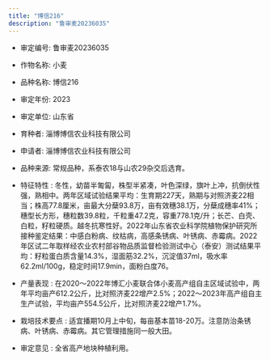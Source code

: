```yaml
---
title: "博信216"
description: "鲁审麦20236035"
---
```

* 审定编号:  鲁审麦20236035

*  作物名称:  小麦

*  品种名称:  博信216

*  审定年份:  2023

*  审定单位:  山东省

* 育种者:  淄博博信农业科技有限公司

*  申请者:  淄博博信农业科技有限公司

*  品种来源:  常规品种，系泰农18与山农29杂交后选育。

*  特征特性 : 
冬性，幼苗半匍匐，株型半紧凑，叶色深绿，旗叶上冲，抗倒伏性强，熟相中。两年区域试验结果平均：生育期227天，熟期与对照济麦22相当；株高77.8厘米，亩最大分蘖93.8万，亩有效穗38.1万，分蘖成穗率41%；穗型长方形，穗粒数39.8粒，千粒重47.2克，容重778.1克/升；长芒、白壳、白粒，籽粒硬质。越冬抗寒性好。2022年山东省农业科学院植物保护研究所接种鉴定结果：中感白粉病、纹枯病，高感条锈病、叶锈病、赤霉病。2022年区试二年取样经农业农村部谷物品质监督检验测试中心（泰安）测试结果平均：籽粒蛋白质含量14.3%，湿面筋32.2%，沉淀值37ml，吸水率62.2ml/100g，稳定时间17.9min，面粉白度76。
 
*  产量表现 : 
在2020～2022年博汇小麦联合体小麦高产组自主区域试验中，两年平均亩产612.2公斤，比对照济麦22增产2.5%；2022～2023年高产组自主生产试验，平均亩产554.5公斤，比对照济麦22增产1.7%。

*  栽培技术要点 : 
适宜播期10月上中旬，每亩基本苗18-20万。注意防治条锈病、叶锈病、赤霉病。其它管理措施同一般大田。

*  审定意见 : 
全省高产地块种植利用。

